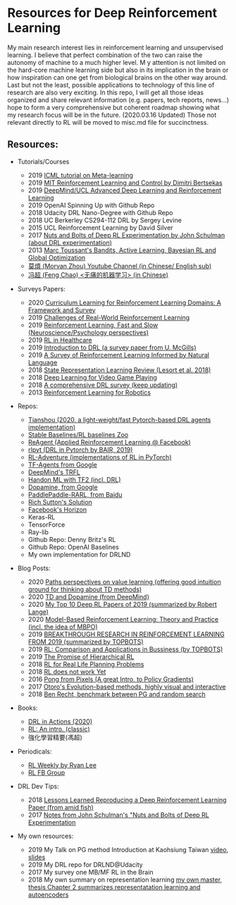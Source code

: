 # Resources for Deep Reinforcement Learning
My main research interest lies in reinforcement learning and unsupervised learning. 
I believe that perfect combination of the two can raise the autonomy of machine to a much higher level. M
y attention is not limited on the hard-core machine learning side but also in its implication in the brain or how inspiration can one get from biological brains on the other way around. 
Last but not the least, possible applications to technology of this line of research are also very exciting. 
In this repo, I will get all those ideas organized and share relevant information (e.g. papers, tech reports, news...) hope to form a very comprehensive but coherent roadmap showing what my research focus will be in the future.
(2020.03.16 Updated) Those not relevant directly to RL will be moved to misc.md file for succinctness.

    
## Resources:
* Tutorials/Courses
    * 2019 [ICML tutorial on Meta-learning](https://sites.google.com/view/icml19metalearning) 
    * 2019 [MIT Reinforcement Learning and Control by Dimitri Bertsekas](http://web.mit.edu/dimitrib/www/RLbook.html)
    * 2019 [DeepMind/UCL Advanced Deep Learning and Reinforcement Learning](https://www.youtube.com/watch?v=iOh7QUZGyiU&list=PLqYmG7hTraZDNJre23vqCGIVpfZ_K2RZs)
    * 2019 OpenAI Spinning Up with Github Repo
    * 2018 Udacity DRL Nano-Degree with Github Repo
    * 2018 UC Berkerley CS294-112 DRL by Sergey Levine                
    * 2015 UCL Reinforcement Learning by David Silver         
    * 2017 [Nuts and Bolts of Deep RL Experimentation by John Schulman (about DRL experimentation)](https://www.youtube.com/watch?v=8EcdaCk9KaQ)
    * 2013 [Marc Toussant's Bandits, Active Learning, Bayesian RL and Global Optimization](https://www.youtube.com/watch?v=5rev-zVx1Ps)
    * [莫煩 (Morvan Zhou) Youtube Channel (in Chinese/ English sub)](https://www.youtube.com/user/MorvanZhou/featured)
    * [冯超 (Feng Chao) <无痛的机器学习> (in Chinese)](https://zhuanlan.zhihu.com/p/26884917)
    
* Surveys Papers:      
    * 2020 [Curriculum Learning for Reinforcement Learning Domains: A Framework and Survey](https://arxiv.org/abs/2003.04960)
    * 2019 [Challenges of Real-World Reinforcement Learning](https://arxiv.org/pdf/1904.12901.pdf)
    * 2019 [Reinforcement Learning, Fast and Slow (Neuroscience/Psychology perspectives)](https://www.cell.com/trends/cognitive-sciences/fulltext/S1364-6613(19)30061-0)
    * 2019 [RL in Healthcare](https://www.semanticscholar.org/paper/Reinforcement-Learning-in-Healthcare%3A-A-Survey-Yu-Liu/222baa4e9e7ce691fdfddbc826a70e027daed70d)     
    * 2019 [Introduction to DRL (a survey paper from U. McGills)](https://arxiv.org/abs/1811.12560)   
    * 2019 [A Survey of Reinforcement Learning Informed by Natural Language](https://arxiv.org/abs/1906.03926) 
    * 2018 [State Representation Learning Review (Lesort et al. 2018)](https://arxiv.org/abs/1802.04181)    
    * 2018 [Deep Learning for Video Game Playing](https://arxiv.org/abs/1708.07902)
    * 2018 [A comprehensive DRL survey (keep updating)](https://arxiv.org/abs/1701.07274)
    * 2013 [Reinforcement Learning for Robotics](https://www.researchgate.net/publication/258140920_Reinforcement_Learning_in_Robotics_A_Survey)
        
* Repos:    
    * [Tianshou (2020, a light-weight/fast Pytorch-based DRL agents implementation)](https://github.com/thu-ml/tianshou)
    * [Stable Baselines/RL baselines Zoo](https://github.com/hill-a/stable-baselines)
    * [ReAgent (Applied Reinforcement Learning @ Facebook)](https://github.com/facebookresearch/ReAgent)
    * [rlpyt (DRL in Pytorch by BAIR, 2019)]()
    * [RL-Adventure (implementations of RL in PyTorch)](https://github.com/higgsfield)
    * [TF-Agents from Google](https://github.com/tensorflow/agents)
    * [DeepMind's TRFL](https://github.com/deepmind/trfl)
    * [Handon ML with TF2 (incl. DRL)](https://github.com/ageron/handson-ml2)    
    * [Dopamine, from Google](https://github.com/google/dopamine) 
    * [PaddlePaddle-RARL, from Baidu](https://github.com/PaddlePaddle/PARL)      
    * [Rich Sutton's Solution](https://github.com/ShangtongZhang/reinforcement-learning-an-introduction)
    * [Facebook's Horizon](https://github.com/facebookresearch/Horizon)
    * Keras-RL
    * TensorForce
    * Ray-lib
    * Github Repo: Denny Britz's RL
    * Github Repo: OpenAI Baselines    
    * My own implementation for DRLND
    
* Blog Posts:        
    * 2020 [Paths perspectives on value learning (offering good intuition ground for thinking about TD methods)](https://distill.pub/2019/paths-perspective-on-value-learning/)
    * 2020 [TD and Dopamine (from DeepMind)](https://deepmind.com/blog/article/Dopamine-and-temporal-difference-learning-A-fruitful-relationship-between-neuroscience-and-AI?utm_campaign=RL%20Weekly&utm_medium=email&utm_source=Revue%20newsletter)    
    * 2020 [My Top 10 Deep RL Papers of 2019 (summarized by Robert Lange) ](https://roberttlange.github.io/posts/2019/12/blog-post-9/?utm_campaign=NLP%20News&utm_medium=email&utm_source=Revue%20newsletter )
    * 2020 [Model-Based Reinforcement Learning: Theory and Practice (incl. the idea of MBPO)](https://bair.berkeley.edu/blog/2019/12/12/mbpo/)
    * 2019 [BREAKTHROUGH RESEARCH IN REINFORCEMENT LEARNING FROM 2019 (summarized by TOPBOTS)](https://www.topbots.com/top-ai-reinforcement-learning-research-papers-2019/)
    * 2019 [RL: Comparison and Applications in Bussiness (by TOPBOTS)](https://www.topbots.com/reinforcement-learning-explained-business-applications/)
    * 2019 [The Promise of Hierarchical RL](https://thegradient.pub/the-promise-of-hierarchical-reinforcement-learning/)
    * 2018 [RL for Real Life Planning Problems](https://towardsdatascience.com/reinforcement-learning-for-real-life-planning-problems-31314491e5c)
    * 2018 [RL does not work Yet](https://www.alexirpan.com/2018/02/14/rl-hard.html)
    * 2016 [Pong from Pixels (A great Intro. to Policy Gradients)](http://karpathy.github.io/2016/05/31/rl/)     
    * 2017 [Otoro's Evolution-based methods, highly visual and interactive](http://blog.otoro.net/2017/10/29/visual-evolution-strategies/)        
    * 2018 [Ben Recht, benchmark between PG and random search](http://www.argmin.net/)
    

* Books:
    * [DRL in Actions (2020)](https://www.manning.com/books/deep-reinforcement-learning-in-action)
    * [RL: An intro. (classic)](http://incompleteideas.net/book/the-book.html)
    * 強化學習精要(馮超)

* Periodicals:
    * [RL Weekly by Ryan Lee](https://www.getrevue.co/profile/seungjaeryanlee)    
    * [RL FB Group](https://www.facebook.com/groups/36085277798/)

* DRL Dev Tips:
    * 2018 [Lessons Learned Reproducing a Deep Reinforcement Learning Paper (from amid fish)](http://amid.fish/reproducing-deep-rl)
    * 2017 [Notes from John Schulman's "Nuts and Bolts of Deep RL Experimentation](https://github.com/williamFalcon/DeepRLHacks)        
  

* My own resources:
    * 2019 My Talk on PG method Introduction at Kaohsiung Taiwan [video](), [slides]()
    * 2019 My DRL repo for DRLND@Udacity
    * 2017 My survey one MB/MF RL in the Brain    
    * 2018 My own summary on representation learning [my own master, thesis Chapter 2 summarizes representatation learning and autoencoders](https://drive.google.com/file/d/1wRXt6PFYZ2QVWhvixJ_ZYiXbfG4QE41b/view)
    